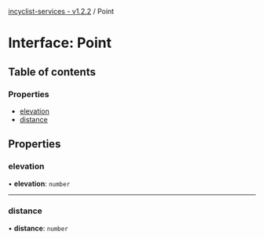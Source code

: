 [incyclist-services - v1.2.2](../README.md) / Point

# Interface: Point

## Table of contents

### Properties

- [elevation](Point.md#elevation)
- [distance](Point.md#distance)

## Properties

### elevation

• **elevation**: `number`

___

### distance

• **distance**: `number`
